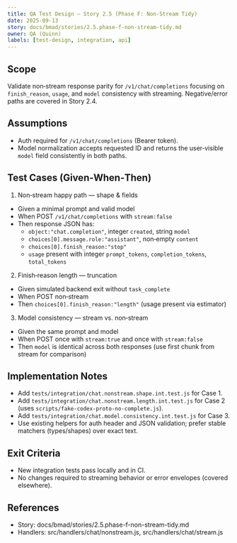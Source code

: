 ```yaml
---
title: QA Test Design — Story 2.5 (Phase F: Non‑Stream Tidy)
date: 2025-09-13
story: docs/bmad/stories/2.5.phase-f-non-stream-tidy.md
owner: QA (Quinn)
labels: [test-design, integration, api]
---
```


## Scope

Validate non‑stream response parity for `/v1/chat/completions` focusing on `finish_reason`, `usage`, and `model` consistency with streaming. Negative/error paths are covered in Story 2.4.

## Assumptions

- Auth required for `/v1/chat/completions` (Bearer token).
- Model normalization accepts requested ID and returns the user‑visible `model` field consistently in both paths.

## Test Cases (Given‑When‑Then)

1) Non‑stream happy path — shape & fields
- Given a minimal prompt and valid model
- When POST `/v1/chat/completions` with `stream:false`
- Then response JSON has:
  - `object:"chat.completion"`, integer `created`, string `model`
  - `choices[0].message.role:"assistant"`, non‑empty `content`
  - `choices[0].finish_reason:"stop"`
  - `usage` present with integer `prompt_tokens`, `completion_tokens`, `total_tokens`

2) Finish‑reason length — truncation
- Given simulated backend exit without `task_complete`
- When POST non‑stream
- Then `choices[0].finish_reason:"length"` (usage present via estimator)

3) Model consistency — stream vs. non‑stream
- Given the same prompt and model
- When POST once with `stream:true` and once with `stream:false`
- Then `model` is identical across both responses (use first chunk from stream for comparison)

## Implementation Notes

- Add `tests/integration/chat.nonstream.shape.int.test.js` for Case 1.
- Add `tests/integration/chat.nonstream.length.int.test.js` for Case 2 (uses `scripts/fake-codex-proto-no-complete.js`).
- Add `tests/integration/chat.model.consistency.int.test.js` for Case 3.
- Use existing helpers for auth header and JSON validation; prefer stable matchers (types/shapes) over exact text.

## Exit Criteria

- New integration tests pass locally and in CI.
- No changes required to streaming behavior or error envelopes (covered elsewhere).

## References

- Story: docs/bmad/stories/2.5.phase-f-non-stream-tidy.md
- Handlers: src/handlers/chat/nonstream.js, src/handlers/chat/stream.js
